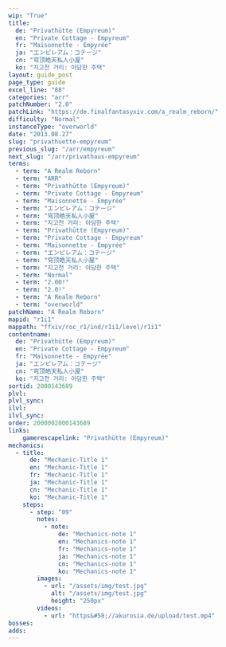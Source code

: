 ```yaml
---
wip: "True"
title:
  de: "Privathütte (Empyreum)"
  en: "Private Cottage - Empyreum"
  fr: "Maisonnette - Empyrée"
  ja: "エンピレアム：コテージ"
  cn: "穹顶皓天私人小屋"
  ko: "지고천 거리: 아담한 주택"
layout: guide_post
page_type: guide
excel_line: "88"
categories: "arr"
patchNumber: "2.0"
patchLink: "https://de.finalfantasyxiv.com/a_realm_reborn/"
difficulty: "Normal"
instanceType: "overworld"
date: "2013.08.27"
slug: "privathuette-empyreum"
previous_slug: "/arr/empyreum"
next_slug: "/arr/privathaus-empyreum"
terms:
  - term: "A Realm Reborn"
  - term: "ARR"
  - term: "Privathütte (Empyreum)"
  - term: "Private Cottage - Empyreum"
  - term: "Maisonnette - Empyrée"
  - term: "エンピレアム：コテージ"
  - term: "穹顶皓天私人小屋"
  - term: "지고천 거리: 아담한 주택"
  - term: "Privathütte (Empyreum)"
  - term: "Private Cottage - Empyreum"
  - term: "Maisonnette - Empyrée"
  - term: "エンピレアム：コテージ"
  - term: "穹顶皓天私人小屋"
  - term: "지고천 거리: 아담한 주택"
  - term: "Normal"
  - term: "2.00!"
  - term: "2.0!"
  - term: "A Realm Reborn"
  - term: "overworld"
patchName: "A Realm Reborn"
mapid: "r1i1"
mappath: "ffxiv/roc_r1/ind/r1i1/level/r1i1"
contentname:
  de: "Privathütte (Empyreum)"
  en: "Private Cottage - Empyreum"
  fr: "Maisonnette - Empyrée"
  ja: "エンピレアム：コテージ"
  cn: "穹顶皓天私人小屋"
  ko: "지고천 거리: 아담한 주택"
sortid: 2000143689
plvl: 
plvl_sync: 
ilvl: 
ilvl_sync: 
order: 2000002000143689
links:
    gamerescapelink: "Privathütte (Empyreum)"
mechanics:
  - title:
      de: "Mechanic-Title 1"
      en: "Mechanic-Title 1"
      fr: "Mechanic-Title 1"
      ja: "Mechanic-Title 1"
      cn: "Mechanic-Title 1"
      ko: "Mechanic-Title 1"
    steps:
      - step: "09"
        notes:
          - note:
              de: "Mechanics-note 1"
              en: "Mechanics-note 1"
              fr: "Mechanics-note 1"
              ja: "Mechanics-note 1"
              cn: "Mechanics-note 1"
              ko: "Mechanics-note 1"
        images:
          - url: "/assets/img/test.jpg"
            alt: "/assets/img/test.jpg"
            height: "250px"
        videos:
          - url: "https&#58;//akurosia.de/upload/test.mp4"
bosses:
adds:
---
```

